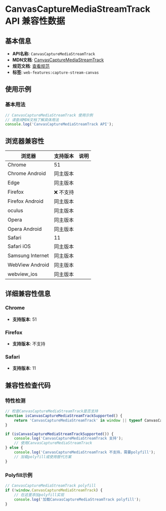 # CanvasCaptureMediaStreamTrack API 兼容性数据

## 基本信息

- **API名称**: `CanvasCaptureMediaStreamTrack`
- **MDN文档**: [CanvasCaptureMediaStreamTrack](https://developer.mozilla.org/docs/Web/API/CanvasCaptureMediaStreamTrack)
- **规范文档**: [查看规范](https://w3c.github.io/mediacapture-fromelement/#the-canvascapturemediastreamtrack)
- **标签**: `web-features:capture-stream-canvas`

## 使用示例

### 基本用法

```javascript
// CanvasCaptureMediaStreamTrack 使用示例
// 请查阅MDN文档了解具体用法
console.log('CanvasCaptureMediaStreamTrack API');
```

## 浏览器兼容性

| 浏览器 | 支持版本 | 说明 |
|--------|----------|------|
| Chrome | 51 |  |
| Chrome Android | 同主版本 |  |
| Edge | 同主版本 |  |
| Firefox | ❌ 不支持 |  |
| Firefox Android | 同主版本 |  |
| oculus | 同主版本 |  |
| Opera | 同主版本 |  |
| Opera Android | 同主版本 |  |
| Safari | 11 |  |
| Safari iOS | 同主版本 |  |
| Samsung Internet | 同主版本 |  |
| WebView Android | 同主版本 |  |
| webview_ios | 同主版本 |  |

## 详细兼容性信息

### Chrome

- **支持版本**: 51

### Firefox

- **支持版本**: 不支持

### Safari

- **支持版本**: 11

## 兼容性检查代码

### 特性检测

```javascript
// 检查CanvasCaptureMediaStreamTrack是否支持
function isCanvasCaptureMediaStreamTrackSupported() {
    return 'CanvasCaptureMediaStreamTrack' in window || typeof CanvasCaptureMediaStreamTrack !== 'undefined';
}

if (isCanvasCaptureMediaStreamTrackSupported()) {
    console.log('CanvasCaptureMediaStreamTrack 支持');
    // 使用CanvasCaptureMediaStreamTrack
} else {
    console.log('CanvasCaptureMediaStreamTrack 不支持，需要polyfill');
    // 加载polyfill或使用替代方案
}
```

### Polyfill示例

```javascript
// CanvasCaptureMediaStreamTrack polyfill
if (!window.CanvasCaptureMediaStreamTrack) {
    // 在这里添加polyfill实现
    console.log('加载CanvasCaptureMediaStreamTrack polyfill');
}
```

